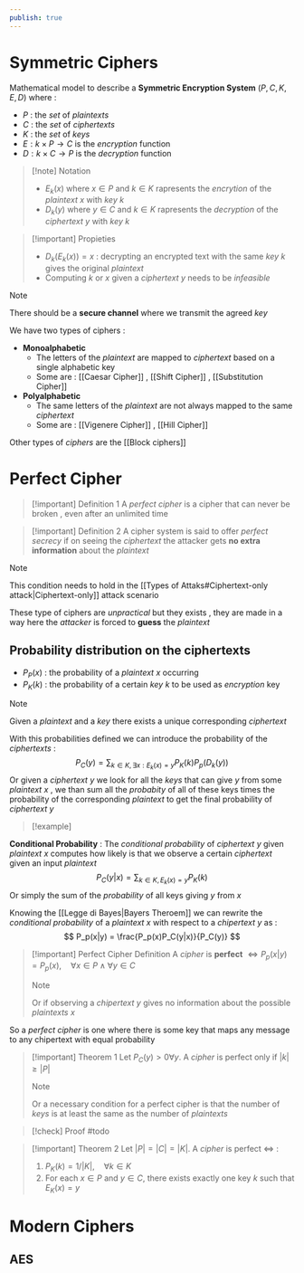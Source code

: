 ```yaml
---
publish: true
---
```

# Symmetric Ciphers

Mathematical model to describe a **Symmetric Encryption System** $(P,C,K,E,D)$ where : 
+ $P$ : the *set* of *plaintexts*
+ $C$ : the *set* of *ciphertexts*
+ $K$ : the *set* of *keys* 
+ $E: k \times P \rightarrow C$  is the *encryption* function 
+ $D: k \times C \rightarrow P$ is the *decryption* function

>[!note] Notation
>+ $E_k(x)$ where $x \in P$ and $k \in K$ rapresents the *encrytion* of the *plaintext* $x$ with *key* $k$
>+ $D_k(y)$ where $y \in C$ and $k \in K$ rapresents the *decryption* of the *ciphertext* $y$ with *key* $k$

>[!important] Propieties
>+ $D_k(E_k(x))=x$ : decrypting an encrypted text with the same *key* $k$ gives the original *plaintext*
>+ Computing $k$ or $x$ given a *ciphertext* $y$ needs to be *infeasible*

>[!note] 
>There should be a **secure channel** where we transmit the agreed *key*

We have two types of ciphers : 
+ **Monoalphabetic**
	+ The letters of the *plaintext* are mapped to *ciphertext* based on a single alphabetic key 
	+ Some are : [[Caesar Cipher]] , [[Shift Cipher]] , [[Substitution Cipher]]
+ **Polyalphabetic** 
	+ The same letters of the *plaintext* are not always mapped to the same *ciphertext* 
	+ Some are : [[Vigenere Cipher]] , [[Hill Cipher]]

Other types of *ciphers* are the [[Block ciphers]]
# Perfect Cipher

>[!important] Definition 1
>A *perfect cipher* is a cipher that can never be broken , even after an unlimited time 

>[!important] Definition 2
>A cipher system is said to offer *perfect secrecy* if on seeing the *ciphertext* the attacker gets **no extra information** about the *plaintext* 

>[!note] 
>This condition needs to hold in the [[Types of Attaks#Ciphertext-only attack|Ciphertext-only]] attack scenario
 
These type of ciphers are *unpractical* but they exists , they are made in a way here the *attacker* is forced to **guess** the *plaintext* 

## Probability distribution on the ciphertexts

+ $P_P(x)$ : the probability of a *plaintext* $x$ occurring
+ $P_K(k)$ : the probability of a certain *key* $k$ to be used as *encryption* key

>[!note] 
>Given a *plaintext* and a *key* there exists a unique corresponding *ciphertext* 

With this probabilities defined we can introduce the probability of the *ciphertexts* :
$$
P_C(y) = \sum_{k\in K , \exists x : E_k(x) = y} P_K(k) P_{p}(D_k(y))
$$
Or given a *ciphertext* $y$ we look for all the *keys* that can give $y$ from some *plaintext* $x$ , we than sum all the *probabity* of all of these keys times the probability of the corresponding *plaintext* to get the final probability of *ciphertext* $y$

>[!example] 
>

**Conditional Probability** :
	The *conditional probability* of *ciphertext* $y$ given *plaintext* $x$ computes how likely is that we observe a certain *ciphertext* given an input *plaintext*
$$
P_{C}(y|x) = \sum_{k \in K , E_k(x)=y} P_K(k)
$$
Or simply the sum of the *probability* of all keys giving $y$ from $x$

Knowing the [[Legge di Bayes|Bayers Theroem]] we can rewrite the *conditional probability* of a *plaintext* $x$ with respect to a *chipertext* $y$ as : 
$$
P_p(x|y) = \frac{P_p(x)P_C(y|x)}{P_C(y)}
$$

>[!important] Perfect Cipher Definition
>A *cipher* is **perfect** $\iff P_p(x|y) = P_p(x), \quad \forall x \in P \land \forall y \in C$  
>
>>[!note] 
>>Or if observing a *chipertext* $y$ gives no information about the possible *plaintexts* $x$

So a *perfect cipher* is one where there is some key that maps any message to any chipertext with equal probability

>[!important] Theorem 1
>Let $P_C(y) >0 \forall y$. A *cipher* is perfect only if $|k| \geq |P|$
>>[!note] 
>>Or a necessary condition for a perfect cipher is that the number of *keys* is at least the same as the number of *plaintexts*

>[!check] Proof
>#todo

>[!important] Theorem 2
>Let $|P| = |C| = |K|$. A *cipher* is perfect $\iff$ : 
>1. $P_K(k) = 1/|K|,  \quad \forall k \in K$
>2. For each $x \in P$ and $y \in C$, there exists exactly one key $k$ such that $E_K(x) = y$  

# Modern Ciphers

## AES 

